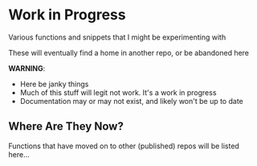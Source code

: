 # Work in Progress

Various functions and snippets that I might be experimenting with

These will eventually find a home in another repo, or be abandoned here

**WARNING**:

  * Here be janky things
  * Much of this stuff will legit not work.  It's a work in progress
  * Documentation may or may not exist, and likely won't be up to date

## Where Are They Now?

Functions that have moved on to other (published) repos will be listed here...